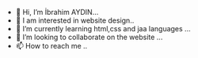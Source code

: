 - 👋 Hi, I’m İbrahim AYDIN...
- 👀 I am interested in website design..
- 🌱 I’m currently learning html,css and jaa languages ...
- 💞️ I’m looking to collaborate on the website ...
- 📫 How to reach me ..

<!---
ibrahimaydn/ibrahimaydn is a ✨ special ✨ repository because its `README.md` (this file) appears on your GitHub profile.
You can click the Preview link to take a look at your change
---> 
